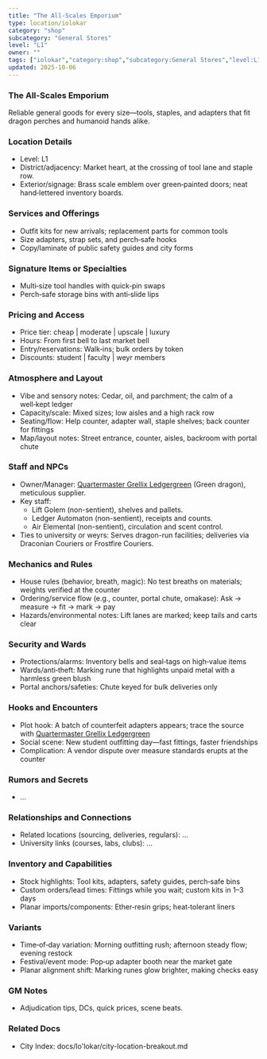 ```yaml
---
title: "The All-Scales Emporium"
type: location/iolokar
category: "shop"
subcategory: "General Stores"
level: "L1"
owner: ""
tags: ["iolokar","category:shop","subcategory:General Stores","level:L1"]
updated: 2025-10-06
---
```

### The All-Scales Emporium

Reliable general goods for every size—tools, staples, and adapters that fit dragon perches and humanoid hands alike.

### Location Details

- Level: L1
- District/adjacency: Market heart, at the crossing of tool lane and staple row.
- Exterior/signage: Brass scale emblem over green‑painted doors; neat hand‑lettered inventory boards.

### Services and Offerings

- Outfit kits for new arrivals; replacement parts for common tools
- Size adapters, strap sets, and perch‑safe hooks
- Copy/laminate of public safety guides and city forms

### Signature Items or Specialties

- Multi‑size tool handles with quick‑pin swaps
- Perch‑safe storage bins with anti‑slide lips

### Pricing and Access

- Price tier: cheap | moderate | upscale | luxury
- Hours: From first bell to last market bell
- Entry/reservations: Walk‑ins; bulk orders by token
- Discounts: student | faculty | weyr members

### Atmosphere and Layout

- Vibe and sensory notes: Cedar, oil, and parchment; the calm of a well‑kept ledger
- Capacity/scale: Mixed sizes; low aisles and a high rack row
- Seating/flow: Help counter, adapter wall, staple shelves; back counter for fittings
- Map/layout notes: Street entrance, counter, aisles, backroom with portal chute

### Staff and NPCs

- Owner/Manager: [Quartermaster Grellix Ledgergreen](../People/quartermaster-grellix-ledgergreen.md) (Green dragon), meticulous supplier.
- Key staff:
  - Lift Golem (non-sentient), shelves and pallets.
  - Ledger Automaton (non-sentient), receipts and counts.
  - Air Elemental (non-sentient), circulation and scent control.
- Ties to university or weyrs: Serves dragon-run facilities; deliveries via Draconian Couriers or Frostfire Couriers.

### Mechanics and Rules

- House rules (behavior, breath, magic): No test breaths on materials; weights verified at the counter
- Ordering/service flow (e.g., counter, portal chute, omakase): Ask → measure → fit → mark → pay
- Hazards/environmental notes: Lift lanes are marked; keep tails and carts clear

### Security and Wards

- Protections/alarms: Inventory bells and seal‑tags on high‑value items
- Wards/anti‑theft: Marking rune that highlights unpaid metal with a harmless green blush
- Portal anchors/safeties: Chute keyed for bulk deliveries only

### Hooks and Encounters

- Plot hook: A batch of counterfeit adapters appears; trace the source with [Quartermaster Grellix Ledgergreen](../People/quartermaster-grellix-ledgergreen.md)
- Social scene: New student outfitting day—fast fittings, faster friendships
- Complication: A vendor dispute over measure standards erupts at the counter

### Rumors and Secrets

- ...

### Relationships and Connections

- Related locations (sourcing, deliveries, regulars): ...
- University links (courses, labs, clubs): ...

### Inventory and Capabilities

- Stock highlights: Tool kits, adapters, safety guides, perch‑safe bins
- Custom orders/lead times: Fittings while you wait; custom kits in 1–3 days
- Planar imports/components: Ether‑resin grips; heat‑tolerant liners

### Variants

- Time‑of‑day variation: Morning outfitting rush; afternoon steady flow; evening restock
- Festival/event mode: Pop‑up adapter booth near the market gate
- Planar alignment shift: Marking runes glow brighter, making checks easy

### GM Notes

- Adjudication tips, DCs, quick prices, scene beats.

### Related Docs

- City Index: docs/Io'lokar/city-location-breakout.md
